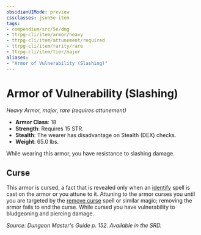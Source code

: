 ```yaml
---
obsidianUIMode: preview
cssclasses: json5e-item
tags:
- compendium/src/5e/dmg
- ttrpg-cli/item/armor/heavy
- ttrpg-cli/item/attunement/required
- ttrpg-cli/item/rarity/rare
- ttrpg-cli/item/tier/major
aliases: 
- "Armor of Vulnerability (Slashing)"
---
```

# Armor of Vulnerability (Slashing)
*Heavy Armor, major, rare (requires attunement)*  

- **Armor Class**: 18
- **Strength**: Requires 15 STR.
- **Stealth**: The wearer has disadvantage on Stealth (DEX) checks.
- **Weight**: 65.0 lbs.

While wearing this armor, you have resistance to slashing damage.

## Curse

This armor is cursed, a fact that is revealed only when an [identify](/3-Mechanics/CLI/spells/identify.md) spell is cast on the armor or you attune to it. Attuning to the armor curses you until you are targeted by the [remove curse](/3-Mechanics/CLI/spells/remove-curse.md) spell or similar magic; removing the armor fails to end the curse. While cursed you have vulnerability to bludgeoning and piercing damage.

*Source: Dungeon Master's Guide p. 152. Available in the SRD.*